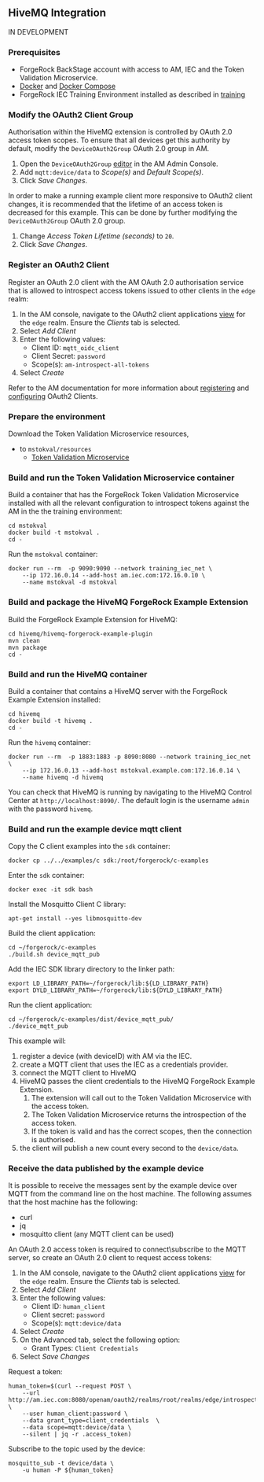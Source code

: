 ## HiveMQ Integration

IN DEVELOPMENT

### Prerequisites

- ForgeRock BackStage account with access to AM, IEC and the Token Validation Microservice.
- [Docker](https://docs.docker.com/install/) and [Docker Compose](https://docs.docker.com/compose/install/)
- ForgeRock IEC Training Environment installed as described in [training](../../training)

### Modify the OAuth2 Client Group

Authorisation within the HiveMQ extension is controlled by OAuth 2.0 access token scopes.
To ensure that all devices get this authority by default, modify the `DeviceOAuth2Group` OAuth 2.0 group in AM.

1. Open the `DeviceOAuth2Group` [editor](http://am.iec.com:8080/openam/XUI/#realms/%2Fedge/applications-oauth2/groups/edit/DeviceOAuth2Group)
in the AM Admin Console.
1. Add `mqtt:device/data` to *Scope(s)* and *Default Scope(s)*.
1. Click *Save Changes*.

In order to make a running example client more responsive to OAuth2 client changes, it is recommended that the lifetime
of an access token is decreased for this example. This can be done by further modifying the `DeviceOAuth2Group`
OAuth 2.0 group.

1. Change *Access Token Lifetime (seconds)* to `20`.
1. Click *Save Changes*.

### Register an OAuth2 Client

Register an OAuth 2.0 client with the AM OAuth 2.0 authorisation service that is allowed to introspect access tokens
issued to other clients in the `edge` realm:

1. In the AM console, navigate to the OAuth2 client applications
[view](http://am.iec.com:8080/openam/XUI/#realms/%2Fedge/applications-oauth2) for the `edge` realm.
Ensure the *Clients* tab is selected.
1. Select *Add Client*
1. Enter the following values:
	* Client ID: `mqtt_oidc_client`
	* Client Secret: `password`
	* Scope(s): `am-introspect-all-tokens`
1. Select *Create*

Refer to the AM documentation for more information about
[registering](https://backstage.forgerock.com/docs/am/6.5/oauth2-guide/#register-oauth2-client) and
[configuring](https://backstage.forgerock.com/docs/am/6.5/oauth2-guide/#configure-oauth2-client) OAuth2 Clients.

### Prepare the environment

Download the Token Validation Microservice resources,

* to `mstokval/resources`
  * [Token Validation Microservice](https://backstage.forgerock.com/downloads/browse/ig/latest)

### Build and run the Token Validation Microservice container

Build a container that has the ForgeRock Token Validation Microservice installed with all the relevant
configuration to introspect tokens against the AM in the the training environment:

    cd mstokval
    docker build -t mstokval .
    cd -

Run the `mstokval` container:

    docker run --rm  -p 9090:9090 --network training_iec_net \
        --ip 172.16.0.14 --add-host am.iec.com:172.16.0.10 \
        --name mstokval -d mstokval

### Build and package the HiveMQ ForgeRock Example Extension

Build the ForgeRock Example Extension for HiveMQ:

    cd hivemq/hivemq-forgerock-example-plugin
    mvn clean
    mvn package
    cd -

### Build and run the HiveMQ container

Build a container that contains a HiveMQ server with the ForgeRock Example Extension installed:

    cd hivemq
    docker build -t hivemq .
    cd -

Run the `hivemq` container:

    docker run --rm  -p 1883:1883 -p 8090:8080 --network training_iec_net \
        --ip 172.16.0.13 --add-host mstokval.example.com:172.16.0.14 \
        --name hivemq -d hivemq

You can check that HiveMQ is running by navigating to the HiveMQ Control Center at `http://localhost:8090/`.
The default login is the username `admin` with the password `hivemq`.

### Build and run the example device mqtt client

Copy the C client examples into the `sdk` container:

	docker cp ../../examples/c sdk:/root/forgerock/c-examples

Enter the `sdk` container:

    docker exec -it sdk bash

Install the Mosquitto Client C library:

    apt-get install --yes libmosquitto-dev

Build the client application:

    cd ~/forgerock/c-examples
    ./build.sh device_mqtt_pub

 Add the IEC SDK library directory to the linker path:

    export LD_LIBRARY_PATH=~/forgerock/lib:${LD_LIBRARY_PATH}
    export DYLD_LIBRARY_PATH=~/forgerock/lib:${DYLD_LIBRARY_PATH}

Run the client application:

    cd ~/forgerock/c-examples/dist/device_mqtt_pub/
    ./device_mqtt_pub

This example will:
1. register a device (with deviceID) with AM via the IEC.
1. create a MQTT client that uses the IEC as a credentials provider.
1. connect the MQTT client to HiveMQ
1. HiveMQ passes the client credentials to the HiveMQ ForgeRock Example Extension.
    1. The extension will call out to the Token Validation Microservice with the access token.
    1. The Token Validation Microservice returns the introspection of the access token.
    1. If the token is valid and has the correct scopes, then the connection is authorised.
1. the client will publish a new count every second to the `device/data`.

### Receive the data published by the example device

It is possible to receive the messages sent by the example device over MQTT from the command line on the host machine.
The following assumes that the host machine has the following:

* curl
* jq
* mosquitto client (any MQTT client can be used)

An OAuth 2.0 access token is required to connect\subscribe to the MQTT server, so create an OAuth 2.0 client to
request access tokens:

1. In the AM console, navigate to the OAuth2 client applications
[view](http://am.iec.com:8080/openam/XUI/#realms/%2Fedge/applications-oauth2) for the `edge` realm.
Ensure the *Clients* tab is selected.
1. Select *Add Client*
1. Enter the following values:
    * Client ID: `human_client`
    * Client secret: `password`
    * Scope(s): `mqtt:device/data`
1. Select *Create*
1. On the Advanced tab, select the following option:
    * Grant Types: `Client Credentials`
1. Select *Save Changes*

Request a token:

    human_token=$(curl --request POST \
        --url http://am.iec.com:8080/openam/oauth2/realms/root/realms/edge/introspect/access_token \
        --user human_client:password \
        --data grant_type=client_credentials  \
        --data scope=mqtt:device/data \
        --silent | jq -r .access_token)

Subscribe to the topic used by the device:

    mosquitto_sub -t device/data \
        -u human -P ${human_token}
